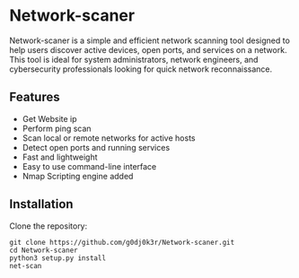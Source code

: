 # Network-scaner

Network-scaner is a simple and efficient network scanning tool designed to help users discover active devices, open ports, and services on a network. This tool is ideal for system administrators, network engineers, and cybersecurity professionals looking for quick network reconnaissance.

## Features
- Get Website ip 
- Perform ping scan
- Scan local or remote networks for active hosts
- Detect open ports and running services
- Fast and lightweight
- Easy to use command-line interface
- Nmap Scripting engine added 

  

## Installation

Clone the repository:

```sudo
git clone https://github.com/g0dj0k3r/Network-scaner.git
cd Network-scaner
python3 setup.py install
net-scan
